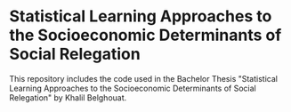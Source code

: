 # Statistical Learning Approaches to the Socioeconomic Determinants of Social Relegation

This repository includes the code used in the Bachelor Thesis "Statistical Learning Approaches to the Socioeconomic Determinants of Social Relegation" by Khalil Belghouat.

